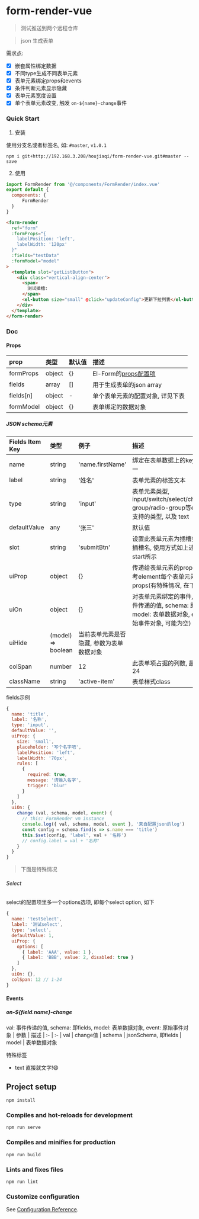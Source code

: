 # form-render-vue

> 测试推送到两个远程仓库

> json 生成表单

需求点:
- [x] 嵌套属性绑定数据
- [x] 不同type生成不同表单元素
- [x] 表单元素绑定props和events
- [x] 条件判断元素显示隐藏
- [x] 表单元素宽度设置
- [x] 单个表单元素改变, 触发 `on-${name}-change`事件

### Quick Start

1. 安装

使用分支名或者标签名, 如: `#master`, `v1.0.1`

```
npm i git+http://192.168.3.208/houjiaqi/form-render-vue.git#master --save
```

2. 使用

```javascript
import FormRender from '@/components/FormRender/index.vue'
export default {
  components: {
      FormRender
  }
}
```

```html
<form-render
  ref="form"
  :formProps="{
    labelPosition: 'left',
    labelWidth: '120px'
  }"
  :fields="testData"
  :formModel="model"
>
  <template slot="getListButton">
    <div class="vertical-align-center">
      <span>
        测试插槽:
      </span>
      <el-button size="small" @click="updateConfig">更新下拉列表</el-button>
    </div>
  </template>
</form-render>
```

### Doc

#### Props

| prop | 类型 | 默认值 | 描述
| :- | :- | :- | :-
| formProps | object | {} | El-Form的[props配置项](https://element.eleme.cn/#/zh-CN/component/form#form-attributes)
| fields | array | [] | 用于生成表单的json array
| fields[n] | object | - | 单个表单元素的配置对象, 详见下表
| formModel | object | {} | 表单绑定的数据对象



##### JSON schema元素

| Fields Item Key | 类型 | 例子 | 描述
| :- | :- | :- | :-
| name | string | 'name.firstName' | 绑定在表单数据上的key, 必须唯一
| label | string | '姓名' | 表单元素的标签文本
| type | string | 'input' | 表单元素类型, input/switch/select/checkbox-group/radio-group等element支持的类型, 以及 text
| defaultValue | any | '张三' | 默认值
| slot | string | 'submitBtn' | 设置此表单元素为插槽类型, 值为插槽名, 使用方式如上述Quick start所示
| uiProp | object | {} | 传递给表单元素的props, 具体参考element每个表单元素的props(有特殊情况, 在下面说明)
| uiOn | object | {} | 对表单元素绑定的事件, (val: 事件传递的值, schema: 即fields, model: 表单数据对象, event: 原始事件对象, 可能为空) => void; 
| uiHide | (model) => boolean | 当前表单元素是否隐藏, 参数为表单数据对象
| colSpan | number | 12 | 此表单项占据的列数, 最大且默认24
| className | string | 'active-item' | 表单样式class


fields示例
```javascript
{
  name: 'title',
  label: '名称',
  type: 'input',
  defaultValue: '',
  uiProp: {
    size: 'small',
    placeholder: '写个名字吧',
    labelPosition: 'left',
    labelWidth: '70px',
    rules: [
      {
        required: true,
        message: '请输入名字',
        trigger: 'blur'
      }
    ]
  },
  uiOn: {
    change (val, schema, model, event) {
      // this: FormRender vm instance
      console.log({ val, schema, model, event }, '来自配置json的log')
      const config = schema.find(s => s.name === 'title')
      this.$set(config, 'label', val + '名称')
      // config.label = val + '名称'
    }
  }
}
```

> 下面是特殊情况
###### Select
select的配置项里多一个options选项, 即每个select option, 如下

```javascript
{
  name: 'testSelect',
  label: '测试select',
  type: 'select',
  defaultValue: 1,
  uiProp: {
    options: [
      { label: 'AAA', value: 1 },
      { label: 'BBB', value: 2, disabled: true }
    ]
  },
  uiOn: {},
  colSpan: 12 // 1-24
}
```



#### Events

##### on-${field.name}-change
val: 事件传递的值, schema: 即fields, model: 表单数据对象, event: 原始事件对象
| 参数 | 描述
| :- | :-
| val | change值
| schema | jsonSchema, 即fields
| model | 表单数据对象 


特殊标签
- text 直接就文字!😄

## Project setup
```
npm install
```

### Compiles and hot-reloads for development
```
npm run serve
```

### Compiles and minifies for production
```
npm run build
```

### Lints and fixes files
```
npm run lint
```

### Customize configuration
See [Configuration Reference](https://cli.vuejs.org/config/).
